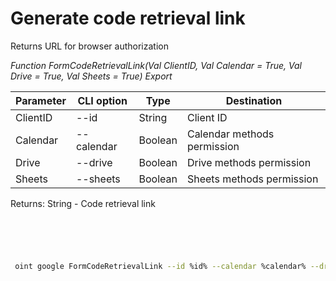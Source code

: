 ﻿---
sidebar_position: 1
---

# Generate code retrieval link
 Returns URL for browser authorization


*Function FormCodeRetrievalLink(Val ClientID, Val Calendar = True, Val Drive = True, Val Sheets = True) Export*

 | Parameter | CLI option | Type | Destination |
 |-|-|-|-|
 | ClientID | --id | String | Client ID |
 | Calendar | --calendar | Boolean | Calendar methods permission |
 | Drive | --drive | Boolean | Drive methods permission |
 | Sheets | --sheets | Boolean | Sheets methods permission |

 
 Returns: String - Code retrieval link

```bsl title="Code example"
	

	
```

```sh title="CLI command example"
 
 oint google FormCodeRetrievalLink --id %id% --calendar %calendar% --drive %drive% --sheets %sheets%

```


```json title="Result"



```
